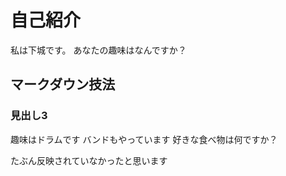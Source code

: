 # 自己紹介
私は下城です。
あなたの趣味はなんですか？
## マークダウン技法
### 見出し3

趣味はドラムです
バンドもやっています
好きな食べ物は何ですか？


たぶん反映されていなかったと思います